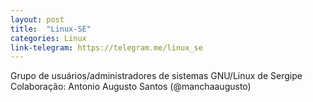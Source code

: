 ```yaml
---
layout: post
title:  "Linux-SE"
categories: Linux
link-telegram: https://telegram.me/linux_se
---
```

Grupo de usuários/administradores de sistemas GNU/Linux de Sergipe
Colaboração: Antonio Augusto Santos (@manchaaugusto)
